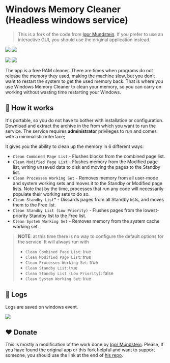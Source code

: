 # Windows Memory Cleaner (Headless windows service)

> This is a fork of the code from [Igor Mundstein](https://github.com/IgorMundstein/WinMemoryCleaner).
> If you prefer to use an interactive GUI, you should use the original application instead.


[![](https://img.shields.io/badge/Windows-Vista%20|%207%20|%208%20|%2010%20|%2011-blue?style=for-the-badge)](#)
[![](https://img.shields.io/badge/Windows%20Server-2008%20|%202012%20|%202016%20|%202019%20|%202022-blue?style=for-the-badge)](#)

[![](https://img.shields.io/github/license/D3-LucaPiombino/WinMemoryCleaner?style=for-the-badge)](#) 
[![](https://img.shields.io/github/downloads/D3-LucaPiombino/WinMemoryCleaner/total?style=for-the-badge)](https://github.com/D3-LucaPiombino/WinMemoryCleaner/releases) 

The app is a free RAM cleaner. There are times when programs do not release the memory they used, making the machine slow, but you 
don’t want to restart the system to get the used memory back. That is where you use Windows Memory Cleaner to clean your memory, 
so you can carry on working without wasting time restarting your Windows. 

## 🚀 How it works

It's portable, so you do not have to bother with installation or configuration. 
Download and extract the archive in the from which you want to run the service. 
The service requires **administrator** privileges to run and comes with a minimalistic interface; 


It gives you the ability to clean up the memory in 6 different ways:

- `Clean Combined Page List` - Flushes blocks from the combined page list.
- `Clean Modified Page List` - Flushes memory from the Modified page list, writing unsaved data to disk and moving the pages to the Standby list.
- `Clean Processes Working Set` - Removes memory from all user-mode and system working sets and moves it to the Standby or Modified page lists. 
   Note that by the time, processes that run any code will necessarily populate their working sets to do so.
- `Clean Standby List`* - Discards pages from all Standby lists, and moves them to the Free list.
- `Clean Standby List (Low Priority)` - Flushes pages from the lowest-priority Standby list to the Free list.
- `Clean System Working Set` - Removes memory from the system cache working set.

> **NOTE**: at this time there is no way to configure the default options for the service.
> It will always run with 
>
> - `Clean Combined Page List`: true
> - `Clean Modified Page List`: true
> - `Clean Processes Working Set`: true
> - `Clean Standby List`: true
> - `Clean Standby List (Low Priority)`: false
> - `Clean System Working Set`: true

## 📖 Logs
Logs are saved on windows event.

![](/docs/windows-event-log.png)

## ❤️ Donate
This is mostly a modification of the work done by [Igor Mundstein](https://github.com/IgorMundstein/WinMemoryCleaner).
Please, If you have found the original app or this fork helpful and want to support someone, you should use the link at 
the end of [his repo](https://github.com/IgorMundstein/WinMemoryCleaner).
